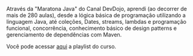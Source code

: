 Através da "Maratona Java" do Canal DevDojo, aprendi (ao decorrer de mais de 280 aulas), desde a lógica básica de programação utilizando a linguagem Java, até coleções, Dates, streams, lambdas e programação funcional, concorrência, conhecimento básico de design patterns e gerenciamento de dependências com Maven.

Você pode acessar <a href="https://www.youtube.com/watch?v=VKjFuX91G5Q&list=PL62G310vn6nFIsOCC0H-C2infYgwm8SWW" target="_blank">aqui</a> a playlist do curso.
